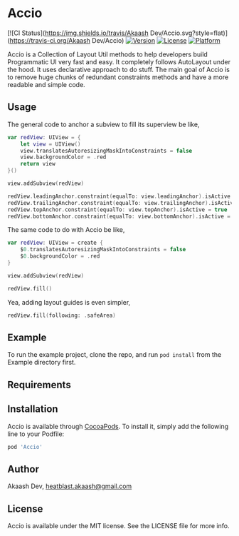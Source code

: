 # Accio

[![CI Status](https://img.shields.io/travis/Akaash Dev/Accio.svg?style=flat)](https://travis-ci.org/Akaash Dev/Accio)
[![Version](https://img.shields.io/cocoapods/v/Accio.svg?style=flat)](https://cocoapods.org/pods/Accio)
[![License](https://img.shields.io/cocoapods/l/Accio.svg?style=flat)](https://cocoapods.org/pods/Accio)
[![Platform](https://img.shields.io/cocoapods/p/Accio.svg?style=flat)](https://cocoapods.org/pods/Accio)

Accio is a Collection of Layout Util methods to help developers build Programmatic UI very fast and easy. It completely follows AutoLayout under the hood. It uses declarative approach to do stuff. The main goal of Accio is to remove huge chunks of redundant constraints methods and have a more readable and simple code.

## Usage

The general code to anchor a subview to fill its superview be like,

```swift
var redView: UIView = {
    let view = UIView()
    view.translatesAutoresizingMaskIntoConstraints = false
    view.backgroundColor = .red
    return view
}()

view.addSubview(redView)

redView.leadingAnchor.constraint(equalTo: view.leadingAnchor).isActive = true
redView.trailingAnchor.constraint(equalTo: view.trailingAnchor).isActive = true
redView.topAnchor.constraint(equalTo: view.topAnchor).isActive = true
redView.bottomAnchor.constraint(equalTo: view.bottomAnchor).isActive = true
```

The same code to do with Accio be like,

```swift
var redView: UIView = create {
    $0.translatesAutoresizingMaskIntoConstraints = false
    $0.backgroundColor = .red
}

view.addSubview(redView)

redView.fill()
```

Yea, adding layout guides is even simpler,

```swift
redView.fill(following: .safeArea)
```

## Example

To run the example project, clone the repo, and run `pod install` from the Example directory first.

## Requirements

## Installation

Accio is available through [CocoaPods](https://cocoapods.org). To install
it, simply add the following line to your Podfile:

```ruby
pod 'Accio'
```

## Author

Akaash Dev, heatblast.akaash@gmail.com

## License

Accio is available under the MIT license. See the LICENSE file for more info.
